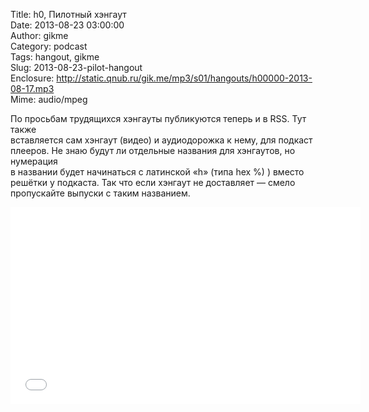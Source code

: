 Title: h0, Пилотный хэнгаут  
Date: 2013-08-23 03:00:00  
Author: gikme  
Category: podcast  
Tags: hangout, gikme  
Slug: 2013-08-23-pilot-hangout  
Enclosure: http://static.qnub.ru/gik.me/mp3/s01/hangouts/h00000-2013-08-17.mp3  
Mime: audio/mpeg

По просьбам трудящихся хэнгауты публикуются теперь и в RSS. Тут также  
вставляется сам хэнгаут (видео) и аудиодорожка к нему, для подкаст  
плееров. Не знаю будут ли отдельные названия для хэнгаутов, но нумерация  
в названии будет начинаться с латинской «h» (типа hex %) ) вместо  
решётки у подкаста. Так что если хэнгаут не доставляет — смело  
пропускайте выпуски с таким названием.

<iframe frameborder="0" height="315" src="//www.youtube.com/embed/PEMQW7lutzw" width="560"></iframe>

